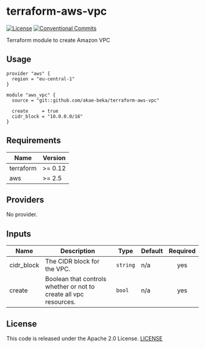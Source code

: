 # terraform-aws-vpc

[![License](https://img.shields.io/badge/License-Apache%202.0-blue.svg)](https://opensource.org/licenses/Apache-2.0)
[![Conventional Commits](https:/img.shields.io/badge/Conventional%20Commits-1.0.0-yellow.svg)](https://conventionalcommits.org)

Terraform module to create Amazon VPC


## Usage

```
provider "aws" {
  region = "eu-central-1"
}

module "aws_vpc" {
  source = "git::github.com/akae-beka/terraform-aws-vpc"

  create     = true
  cidr_block = "10.0.0.0/16"
}
```

## Requirements

| Name | Version |
|------|---------|
| terraform | >= 0.12 |
| aws | >= 2.5 |

## Providers

No provider.

## Inputs

| Name | Description | Type | Default | Required |
|------|-------------|------|---------|:--------:|
| cidr\_block | The CIDR block for the VPC. | `string` | n/a | yes |
| create | Boolean that controls whether or not to create all vpc resources. | `bool` | n/a | yes |

## License

This code is released under the Apache 2.0 License. [LICENSE](https://github.com/akae-beka/terraform-aws-vpc/blob/master/LICENSE)